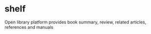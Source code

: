 # shelf
Open library platform provides book summary, review, related articles, references and manuals

